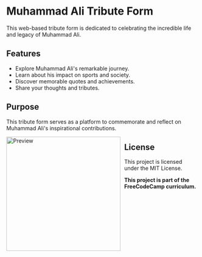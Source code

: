 # Muhammad Ali Tribute Form

This web-based tribute form is dedicated to celebrating the incredible life and legacy of Muhammad Ali.

## Features
- Explore Muhammad Ali's remarkable journey.
- Learn about his impact on sports and society.
- Discover memorable quotes and achievements.
- Share your thoughts and tributes.

## Purpose
This tribute form serves as a platform to commemorate and reflect on Muhammad Ali's inspirational contributions.

<div style="float: left; margin-right: 10px;">
  <img src="blob:https://imgur.com/1036f95c-1173-4886-9b92-33d755d3488c" alt="Preview" width="300">
</div>

## License
This project is licensed under the MIT License.

**This project is part of the FreeCodeCamp curriculum.**

